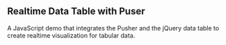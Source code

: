 ## Realtime Data Table with Puser

A JavaScript demo that integrates the Pusher and the jQuery data table to create realtime visualization for tabular data.
